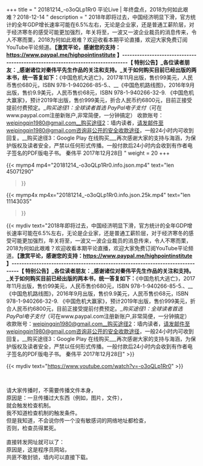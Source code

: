 +++
title = " 20181214_-o3oQLp1Rr0 平论Live  | 年终盘点，2018为何如此艰难？2018-12-14 "
description = " 2018年即将过去，中国经济明显下滑，官方统计的全年GDP增长速率可能在6.5%左右，无论是企业家，还是普通工薪阶层，对于经济寒冬的感受可能更加强烈，年关将至，一波又一波企业裁员的消息传来，令人不寒而栗，2018为何如此艰难？欢迎收看本期平论直播，欢迎大家免费订阅YouTube平论频道。__【激赏平论，感谢您的支持：https://www.paypal.me/highpointinstitute 】_-------------------------------------------------------------------------------_【 特别公告】_各位读者朋友：_感谢诸位对秦伟平先生作品的关注和支持。_关于如何购买目前已经出版的两本书，统一答复如下：__《中国危机大逃亡》，2017年11月出版，售价99美元，人民币售价680元，ISBN 978-1-940266-85-5.、__《中国危机路线图》，2016年9月出版，售价9.9美元，人民币售价68元，ISBN 978-1-940266-32-9.     《中国危机大赢家》，预计2019年出版，售价999美元，折合人民币约6800元，目前正接受提前付费预定。__购买途径1：全球读者首选 PayPal电子支付_（可在www.paypal.com注册新账户,非常简便，一分钟搞定）     收款账号：weipingqin1980@gmail.com__购买途径2：墙内读者，请发邮件至weipingqin1980@gmail.com咨询非公开的安全收款途径，一般24小时内可收到回复。__购买途径3：Google Play 在线购买___再次感谢大家的支持与海涵，为保护版权及读者安全，严禁以任何形式传播。一般付款后24小时内会收到有作者电子签名的PDF版电子书。     秦伟平     2017年12月28日 "
weight = 20
+++

{{< mymp4 mp4="20181214_-o3oQLp1Rr0.info.json.mp4" 
text="len 45071290"
>}}

{{< mymp4x  mp4x="20181214_-o3oQLp1Rr0.info.json.25k.mp4"
text="len 11143035"
>}}


{{< mydiv text="2018年即将过去，中国经济明显下滑，官方统计的全年GDP增长速率可能在6.5%左右，无论是企业家，还是普通工薪阶层，对于经济寒冬的感受可能更加强烈，年关将至，一波又一波企业裁员的消息传来，令人不寒而栗，2018为何如此艰难？欢迎收看本期平论直播，欢迎大家免费订阅YouTube平论频道。__【激赏平论，感谢您的支持：https://www.paypal.me/highpointinstitute 】_-------------------------------------------------------------------------------_【 特别公告】_各位读者朋友：_感谢诸位对秦伟平先生作品的关注和支持。_关于如何购买目前已经出版的两本书，统一答复如下：__《中国危机大逃亡》，2017年11月出版，售价99美元，人民币售价680元，ISBN 978-1-940266-85-5.、__《中国危机路线图》，2016年9月出版，售价9.9美元，人民币售价68元，ISBN 978-1-940266-32-9.     《中国危机大赢家》，预计2019年出版，售价999美元，折合人民币约6800元，目前正接受提前付费预定。__购买途径1：全球读者首选 PayPal电子支付_（可在www.paypal.com注册新账户,非常简便，一分钟搞定）     收款账号：weipingqin1980@gmail.com__购买途径2：墙内读者，请发邮件至weipingqin1980@gmail.com咨询非公开的安全收款途径，一般24小时内可收到回复。__购买途径3：Google Play 在线购买___再次感谢大家的支持与海涵，为保护版权及读者安全，严禁以任何形式传播。一般付款后24小时内会收到有作者电子签名的PDF版电子书。     秦伟平     2017年12月28日" >}}
<br>

{{< mydiv text="https://www.youtube.com/watch?v=-o3oQLp1Rr0" >}}


<br>

请大家传播时，不需要传播文件本身，<br>
原因是：一旦传播过大东西（例如，图片，文件），<br>
就会触发检查机制。<br>
我不知道检查机制的触发条件。<br>
但是我知道，不会说你传一个没有敏感词的网络地址都检查，<br>
否则，检查员得累死。<br><br>
直接转发网址就可以了：<br>
原因是，这是程序员网站，<br>
共匪不敢封锁，墙内可以直接下载。


